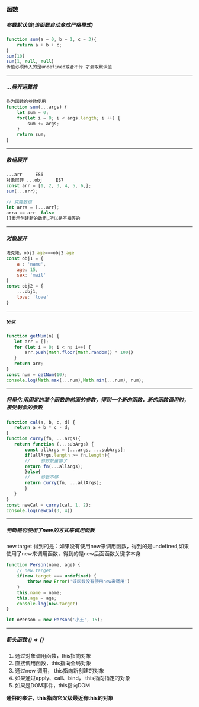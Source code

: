 ### 函数
##### 参数默认值(该函数自动变成严格模式)
```js
function sum(a = 0, b = 1, c = 3){
    return a + b + c;
}
sum(10)
sum(1, null, null) 
传值必须传入的是undefined或者不传 才会取默认值
```
---

##### ...展开运算符

```js
作为函数的参数使用
function sum(...args) {
    let sum = 0;
    for(let i = 0; i < args.length; i ++) {
        sum += args;
    }
    return sum;
}

```
---

#####  数组展开

 ```js
 ...arr     ES6
对象展开 ...obj     ES7 
const arr = [1, 2, 3, 4, 5, 6,];
sum(...arr);

// 克隆数组
let arra = [...arr];
arra == arr  false
[]表示创建新的数组,所以是不相等的

 ```
 ---

 ##### 对象展开

 ```js
 浅克隆，obj1.age===obj2.age
 const obj1 = {
     a : 'name',
     age: 15,
     sex: 'mail'
 }
 const obj2 = {
     ...obj1,
     love: 'love'
 }
 ```

 ---

 ##### test

 ```js
 function getNum(n) {
    let arr = [];
    for (let i = 0; i < n; i++) {
        arr.push(Math.floor(Math.random() * 100))
    }
    return arr;
}
const num = getNum(10);
console.log(Math.max(...num),Math.min(...num), num);
 ```

 ---

 ##### 柯里化 用固定的某个函数的前面的参数，得到一个新的函数，新的函数调用时，接受剩余的参数 

 ```js
 function cal(a, b, c, d) {
    return a + b * c - d;
}
function curry(fn, ...args){
    return function (...subArgs) {
        const allArgs = [...args, ...subArgs];
        if(allArgs.length >= fn.length){
        //    参数数量够了
        return fn(...allArgs);
        }else{
        //    参数不够
        return curry(fn, ...allArgs);
        }
    }
}
const newCal = curry(cal, 1, 2);
console.log(newCal(3, 4))
 ```  

---

##### 判断是否使用了new的方式来调用函数

new.target 得到的是：如果没有使用new来调用函数，得到的是undefined,如果使用了new来调用函数，得到的是new后面函数关键字本身

```js
function Person(name, age) {
    // new.target
    if(new.target === undefined) {
        throw new Error('该函数没有使用new来调用')
    }
    this.name = name;
    this.age = age;
    console.log(new.target)
}

let oPerson = new Person('小王', 15);

```

 ---

 ##### 箭头函数 () => {}

 1. 通过对象调用函数，this指向对象
 2. 直接调用函数，this指向全局对象
 3. 通过new 调用， this指向新创建的对象
 4. 如果通过apply、call、bind， this指向指定的对象
 5. 如果是DOM事件，this指向DOM
 
 **通俗的来讲，this指向它父级最近有this的对象**
 